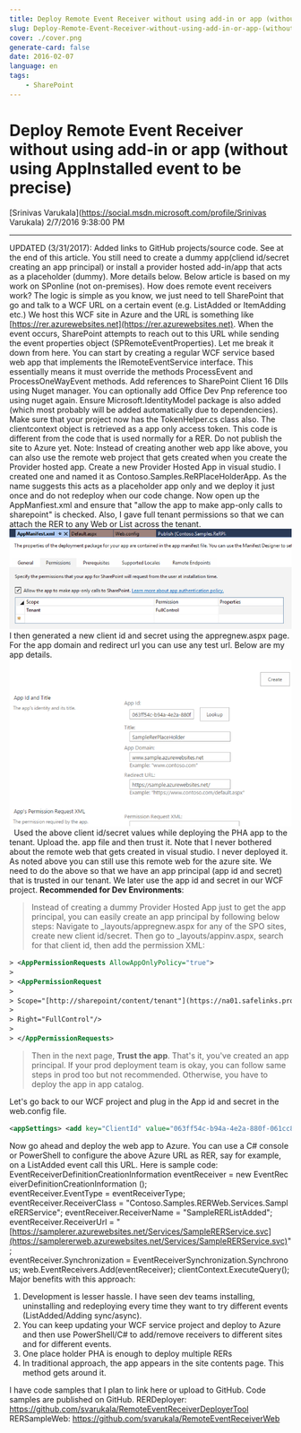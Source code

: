 ```yaml
---
title: Deploy Remote Event Receiver without using add-in or app (without using AppInstalled event to be precise)
slug: Deploy-Remote-Event-Receiver-without-using-add-in-or-app-(without-using-AppInstalled-event-to-be-precise)
cover: ./cover.png
generate-card: false
date: 2016-02-07
language: en
tags:
    - SharePoint
---
```


  

Deploy Remote Event Receiver without using add-in or app (without using AppInstalled event to be precise)
=========================================================================================================

[Srinivas Varukala](https://social.msdn.microsoft.com/profile/Srinivas Varukala) 2/7/2016 9:38:00 PM

* * *

UPDATED (3/31/2017): Added links to GitHub projects/source code. See at the end of this article. You still need to create a dummy app(cliend id/secret creating an app principal) or install a provider hosted add-in/app that acts as a placeholder (dummy). More details below. Below article is based on my work on SPonline (not on-premises). How does remote event receivers work? The logic is simple as you know, we just need to tell SharePoint that go and talk to a WCF URL on a certain event (e.g. ListAdded or ItemAdding etc.) We host this WCF site in Azure and the URL is something like [https://rer.azurewebsites.net](https://rer.azurewebsites.net). When the event occurs, SharePoint attempts to reach out to this URL while sending the event properties object (SPRemoteEventProperties). Let me break it down from here. You can start by creating a regular WCF service based web app that implements the IRemoteEventService interface. This essentially means it must override the methods ProcessEvent and ProcessOneWayEvent methods. Add references to SharePoint Client 16 Dlls using Nuget manager. You can optionally add Office Dev Pnp reference too using nuget again. Ensure Microsoft.IdentityModel package is also added (which most probably will be added automatically due to dependencies). Make sure that your project now has the TokenHelper.cs class also. The clientcontext object is retrieved as a app only access token. This code is different from the code that is used normally for a RER. Do not publish the site to Azure yet. Note: Instead of creating another web app like above, you can also use the remote web project that gets created when you create the Provider hosted app. Create a new Provider Hosted App in visual studio. I created one and named it as Contoso.Samples.ReRPlaceHolderApp. As the name suggests this acts as a placeholder app only and we deploy it just once and do not redeploy when our code change. Now open up the AppManfiest.xml and ensure that "allow the app to make app-only calls to sharepoint" is checked. Also, I gave full tenant permissions so that we can attach the RER to any Web or List across the tenant. ![](./3312.capture20160205162948235.png) I then generated a new client id and secret using the appregnew.aspx page. For the app domain and  redirect url you can use any test url. Below are my app details.  ![](./7725.capture20160205163219533.png)   Used the above client id/secret values while deploying the PHA app to the tenant. Upload the. app file and then trust it. Note that I never bothered about the remote web that gets created in visual studio. I never deployed it. As noted above you can still use this remote web for the azure site. We need to do the above so that we have an app principal (app id and secret) that is trusted in our tenant. We later use the app id and secret in our WCF project. **Recommended for Dev Environments**:

> Instead of creating a dummy Provider Hosted App just to get the app principal, you can easily create an app principal by following below steps: Navigate to \_layouts/appregnew.aspx for any of the SPO sites, create new client id/secret. Then go to \_layouts/appinv.aspx, search for that client id, then add the permission XML:

```xml
> <AppPermissionRequests AllowAppOnlyPolicy="true">
> 
> <AppPermissionRequest
> 
> Scope="[http://sharepoint/content/tenant"](https://na01.safelinks.protection.outlook.com/?url=https%3a%2f%2furldefense.proofpoint.com%2fv2%2furl%3fu%3dhttp-3A__sharepoint_content_tenant-26quot-3B%26d%3dDQQFAg%26c%3d_hRq4mqlUmqpqlyQ5hkoDXIVh6I6pxfkkNxQuL0p-Z0%26r%3dwovW-s9gZEEVP8sVwTHB7lc4431NchRx13HryR_jFEHLF2eS33xLDj-mUxr9sRg3%26m%3dcnLAbTY2aLxuz6FBugA8R-VSYNlwsupRHpvwWF_Iags%26s%3dGShvXFjtw-UHdfnQYbEmqm4TJGPpjCX9GIuWR4IR8Vw%26e%3d&data=01%7c01%7csvarukal%40microsoft.com%7cf5b7aeb006344e32531d08d37d5aa203%7c72f988bf86f141af91ab2d7cd011db47%7c1&sdata=tUgU0B1W5U3m3pPDuysk41psut23QQFZj6mj2diyGSY%3d)
> 
> Right="FullControl"/>
> 
> </AppPermissionRequests>
```
 
> Then in the next page, **Trust the app**. That's it, you've created an app principal. If your prod deployment team is okay, you can follow same steps in prod too but not recommended. Otherwise, you have to deploy the app in app catalog.

Let's go back to our WCF project and plug in the App id and secret in the web.config file. 

```xml
<appSettings> <add key="ClientId" value="063ff54c-b94a-4e2a-880f-061cc899a239" /> <add key="ClientSecret" value="UsLDcUpWxoVuN8eKME7PhOqMTcRO+JSQb8TWkU0S7qA=" /> </appSettings>
```

 Now go ahead and deploy the web app to Azure. You can use a C# console or PowerShell to configure the above Azure URL as RER, say for example, on a ListAdded event call this URL. Here is sample code: EventReceiverDefinitionCreationInformation eventReceiver = new EventReceiverDefinitionCreationInformation (); eventReceiver.EventType = eventReceiverType; eventReceiver.ReceiverClass = "Contoso.Samples.RERWeb.Services.SampleRERService"; eventReceiver.ReceiverName = "SampleRERListAdded"; eventReceiver.ReceiverUrl = "[https://samplerer.azurewebsites.net/Services/SampleRERService.svc](https://samplererweb.azurewebsites.net/Services/SampleRERService.svc)"; eventReceiver.Synchronization = EventReceiverSynchronization.Synchronous; web.EventReceivers.Add(eventReceiver); clientContext.ExecuteQuery(); Major benefits with this approach:

1.  Development is lesser hassle. I have seen dev teams installing, uninstalling and redeploying every time they want to try different events (ListAdded/Adding sync/async).
2.  You can keep updating your WCF service project and deploy to Azure and then use PowerShell/C# to add/remove receivers to different sites and for different events.
3.  One place holder PHA is enough to deploy multiple RERs
4.  In traditional approach, the app appears in the site contents page. This method gets around it.

I have code samples that I plan to link here or upload to GitHub. Code samples are published on GitHub. RERDeployer: https://github.com/svarukala/RemoteEventReceiverDeployerTool RERSampleWeb: https://github.com/svarukala/RemoteEventReceiverWeb